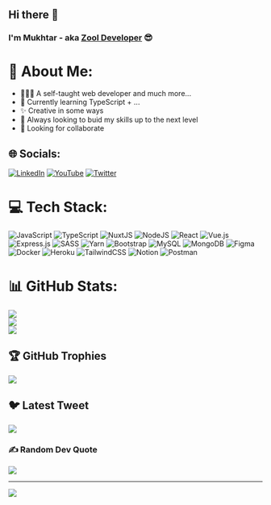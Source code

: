 ## Hi there 👋
### I'm Mukhtar - aka [Zool Developer](https://www.zooldeveloper.com) 😎

# 💫 About Me:
- 👨🏾‍💻 A self-taught web developer and much more...
-  🌱 Currently learning TypeScript + ...
- ✨ Creative in some ways
- 🧠 Always looking to buid my skills up to the next level
- 🤝 Looking for collaborate

## 🌐 Socials:
[![LinkedIn](https://img.shields.io/badge/LinkedIn-%230077B5.svg?logo=linkedin&logoColor=white)](https://linkedin.com/in/mukhtar-sulaiman) [![YouTube](https://img.shields.io/badge/YouTube-%23FF0000.svg?logo=YouTube&logoColor=white)](https://youtube.com/@zooldeveloper4892) [![Twitter](https://img.shields.io/badge/Twitter-%231DA1F2.svg?logo=Twitter&logoColor=white)](https://twitter.com/zooldeveloper)  

# 💻 Tech Stack:
![JavaScript](https://img.shields.io/badge/javascript-%23323330.svg?style=for-the-badge&logo=javascript&logoColor=%23F7DF1E) ![TypeScript](https://img.shields.io/badge/typescript-%23007ACC.svg?style=for-the-badge&logo=typescript&logoColor=white) ![NuxtJS](https://img.shields.io/badge/Nuxt-black?style=for-the-badge&logo=nuxt.js&logoColor=white) ![NodeJS](https://img.shields.io/badge/node.js-6DA55F?style=for-the-badge&logo=node.js&logoColor=white) ![React](https://img.shields.io/badge/react-%2320232a.svg?style=for-the-badge&logo=react&logoColor=%2361DAFB) ![Vue.js](https://img.shields.io/badge/vuejs-%2335495e.svg?style=for-the-badge&logo=vuedotjs&logoColor=%234FC08D) ![Express.js](https://img.shields.io/badge/express.js-%23404d59.svg?style=for-the-badge&logo=express&logoColor=%2361DAFB) ![SASS](https://img.shields.io/badge/SASS-hotpink.svg?style=for-the-badge&logo=SASS&logoColor=white) ![Yarn](https://img.shields.io/badge/yarn-%232C8EBB.svg?style=for-the-badge&logo=yarn&logoColor=white) ![Bootstrap](https://img.shields.io/badge/bootstrap-%23563D7C.svg?style=for-the-badge&logo=bootstrap&logoColor=white) ![MySQL](https://img.shields.io/badge/mysql-%2300f.svg?style=for-the-badge&logo=mysql&logoColor=white) ![MongoDB](https://img.shields.io/badge/MongoDB-%234ea94b.svg?style=for-the-badge&logo=mongodb&logoColor=white) 	![Figma](https://img.shields.io/badge/figma-%23F24E1E.svg?style=for-the-badge&logo=figma&logoColor=white) ![Docker](https://img.shields.io/badge/docker-%230db7ed.svg?style=for-the-badge&logo=docker&logoColor=white) ![Heroku](https://img.shields.io/badge/heroku-%23430098.svg?style=for-the-badge&logo=heroku&logoColor=white) ![TailwindCSS](https://img.shields.io/badge/tailwindcss-%2338B2AC.svg?style=for-the-badge&logo=tailwind-css&logoColor=white) ![Notion](https://img.shields.io/badge/Notion-%23000000.svg?style=for-the-badge&logo=notion&logoColor=white) ![Postman](https://img.shields.io/badge/Postman-FF6C37?style=for-the-badge&logo=postman&logoColor=white)
# 📊 GitHub Stats:
![](https://github-readme-stats.vercel.app/api?username=MukhtarSulaiman&theme=algolia&hide_border=false&include_all_commits=true&count_private=true)<br/>
![](https://github-readme-streak-stats.herokuapp.com/?user=MukhtarSulaiman&theme=algolia&hide_border=false)<br/>
![](https://github-readme-stats.vercel.app/api/top-langs/?username=MukhtarSulaiman&theme=algolia&hide_border=false&include_all_commits=true&count_private=true&layout=compact)

## 🏆 GitHub Trophies
![](https://github-profile-trophy.vercel.app/?username=MukhtarSulaiman&theme=algolia&no-frame=true&no-bg=false&margin-w=4)

## 🐦 Latest Tweet
[![](https://gtce.itsvg.in/api?username=zooldeveloper)](https://github.com/VishwaGauravIn/github-twitter-card-embed)

### ✍️ Random Dev Quote
![](https://quotes-github-readme.vercel.app/api?type=horizontal&theme=radical)

---
[![](https://visitcount.itsvg.in/api?id=MukhtarSulaiman&icon=0&color=0)](https://visitcount.itsvg.in)

<!-- Proudly created with GPRM ( https://gprm.itsvg.in ) -->
